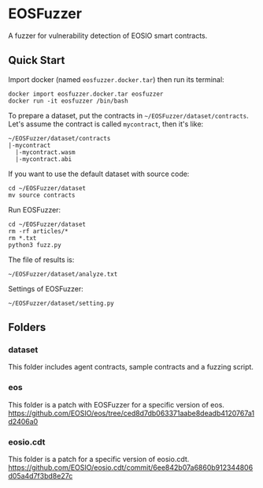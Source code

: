 # EOSFuzzer
A fuzzer for vulnerability detection of EOSIO smart contracts.

## Quick Start

Import docker (named `eosfuzzer.docker.tar`) then run its terminal:
```
docker import eosfuzzer.docker.tar eosfuzzer
docker run -it eosfuzzer /bin/bash
```

To prepare a dataset, put the contracts in `~/EOSFuzzer/dataset/contracts`. Let's assume the contract is called `mycontract`, then it's like:
```
~/EOSFuzzer/dataset/contracts
|-mycontract
  |-mycontract.wasm
  |-mycontract.abi
```

If you want to use the default dataset with source code:
```
cd ~/EOSFuzzer/dataset
mv source contracts
```

Run EOSFuzzer:
```
cd ~/EOSFuzzer/dataset
rm -rf articles/*
rm *.txt
python3 fuzz.py
```

The file of results is:
```
~/EOSFuzzer/dataset/analyze.txt
```

Settings of EOSFuzzer:
```
~/EOSFuzzer/dataset/setting.py
```

## Folders

### dataset

This folder includes agent contracts, sample contracts and a fuzzing script.

### eos

This folder is a patch with EOSFuzzer for a specific version of eos.
https://github.com/EOSIO/eos/tree/ced8d7db063371aabe8deadb4120767a1d2406a0

### eosio.cdt

This folder is a patch for a specific version of eosio.cdt.
https://github.com/EOSIO/eosio.cdt/commit/6ee842b07a6860b912344806d05a4d7f3bd8e27c